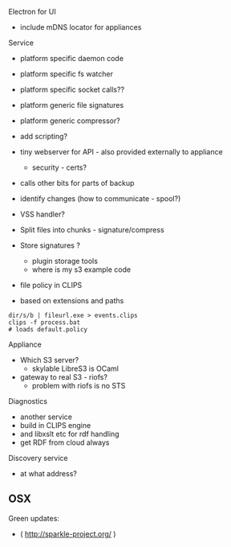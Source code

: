 
<!--
-->

Electron for UI

 * include mDNS locator for appliances

Service

 * platform specific daemon code
 * platform specific fs watcher
 * platform specific socket calls??
 * platform generic file signatures
 * platform generic compressor?
 * add scripting?
 * tiny webserver for API - also provided externally to appliance
   * security - certs?
 * calls other bits for parts of backup
 * identify changes (how to communicate - spool?)
 * VSS handler?
 * Split files into chunks - signature/compress
 * Store signatures ?
   * plugin storage tools
   * where is my s3 example code

 * file policy in CLIPS
 * based on extensions and paths

```
dir/s/b | fileurl.exe > events.clips
clips -f process.bat
# loads default.policy
```

Appliance

 * Which S3 server?
   * skylable LibreS3 is OCaml
 * gateway to real S3 - riofs?
   * problem with riofs is no STS

Diagnostics

 * another service
 * build in CLIPS engine
 * and libxslt etc for rdf handling
 * get RDF from cloud always

Discovery service

 * at what address?

OSX
----

Green updates:
 * ( http://sparkle-project.org/ )

<!-- vim: set autoindent expandtab sw=4 syntax=markdown: -->

